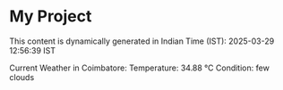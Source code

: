 # My Project

This content is dynamically generated in Indian Time (IST): 2025-03-29 12:56:39 IST


Current Weather in Coimbatore:
Temperature: 34.88 °C
Condition: few clouds

